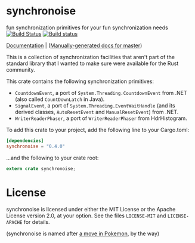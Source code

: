 # synchronoise

fun synchronization primitives for your fun synchronization needs [![Build Status](https://travis-ci.org/QuietMisdreavus/synchronoise.svg?branch=master)](https://travis-ci.org/QuietMisdreavus/synchronoise) [![Build status](https://ci.appveyor.com/api/projects/status/222hqcyigcdihfw9/branch/master?svg=true)](https://ci.appveyor.com/project/QuietMisdreavus/synchronoise/branch/master)

[Documentation](https://docs.rs/synchronoise) | ([Manually-generated docs for master][doc-dev])

[doc-dev]: https://tonberry.quietmisdreavus.net/synchronoise-dev/synchronoise/

This is a collection of synchronization facilities that aren't part of the standard library that I
wanted to make sure were available for the Rust community.

This crate contains the following synchronization primitives:

* `CountdownEvent`, a port of `System.Threading.CountdownEvent` from .NET (also called
  `CountDownLatch` in Java).
* `SignalEvent`, a port of `System.Threading.EventWaitHandle` (and its derived classes,
  `AutoResetEvent` and `ManualResetEvent`) from .NET.
* `WriterReaderPhaser`, a port of `WriterReaderPhaser` from HdrHistogram.

To add this crate to your project, add the following line to your Cargo.toml:

```toml
[dependencies]
synchronoise = "0.4.0"
```

...and the following to your crate root:

```rust
extern crate synchronoise;
```

# License

synchronoise is licensed under either the MIT License or the Apache License version 2.0, at your
option. See the files `LICENSE-MIT` and `LICENSE-APACHE` for details.

(synchronoise is named after [a move in Pokemon][synch], by the way)

[synch]: http://bulbapedia.bulbagarden.net/wiki/Synchronoise_(move)

<!-- vim: set tw=100 expandtab: -->
